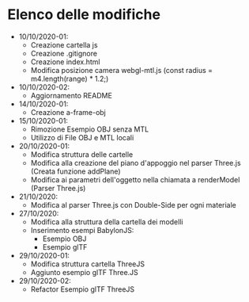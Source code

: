 # Elenco delle modifiche
- 10/10/2020-01:
  - Creazione cartella js
  - Creazione .gitignore
  - Creazione index.html
  - Modifica posizione camera webgl-mtl.js (const radius = m4.length(range) * 1.2;)
- 10/10/2020-02:
  - Aggiornamento README
- 14/10/2020-01:
  - Creazione a-frame-obj
- 15/10/2020-01:
  - Rimozione Esempio OBJ senza MTL
  - Utilizzo di File OBJ e MTL locali
- 20/10/2020-01:
  - Modifica struttura delle cartelle
  - Modifica alla creazione del piano d'appoggio nel parser Three.js (Creata funzione addPlane)
  - Modifica ai parametri dell'oggetto nella chiamata a renderModel (Parser Three.js)
- 21/10/2020:
  - Modifica al parser Three.js con Double-Side per ogni materiale
- 27/10/2020:
  - Modifica alla struttura della cartella dei modelli
  - Inserimento esempi BabylonJS:
    - Esempio OBJ
    - Esempio glTF
- 29/10/2020-01:
  - Modifica struttura cartella ThreeJS
  - Aggiunto esempio glTF Three.JS
- 29/10/2020-02:
  - Refactor Esempio glTF ThreeJS